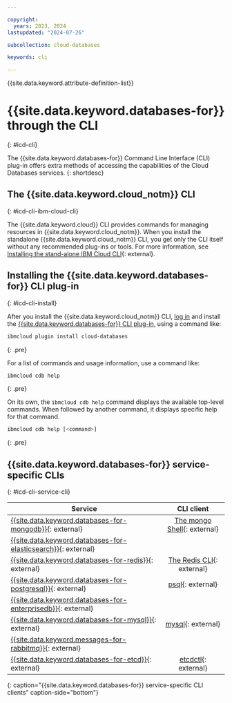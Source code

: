 ```yaml
---

copyright:
  years: 2023, 2024
lastupdated: "2024-07-26"

subcollection: cloud-databases

keywords: cli

---
```


{{site.data.keyword.attribute-definition-list}}

# {{site.data.keyword.databases-for}} through the CLI
{: #icd-cli}

The {{site.data.keyword.databases-for}} Command Line Interface (CLI) plug-in offers extra methods of accessing the capabilities of the Cloud Databases services.
{: shortdesc}

## The {{site.data.keyword.cloud_notm}} CLI
{: #icd-cli-ibm-cloud-cli}

The {{site.data.keyword.cloud}} CLI provides commands for managing resources in {{site.data.keyword.cloud_notm}}. When you install the standalone {{site.data.keyword.cloud_notm}} CLI, you get only the CLI itself without any recommended plug-ins or tools. For more information, see [Installing the stand-alone IBM Cloud CLI](https://cloud.ibm.com/docs/cli?topic=cli-install-ibmcloud-cli){: external}.

## Installing the {{site.data.keyword.databases-for}} CLI plug-in
{: #icd-cli-install}

After you install the {{site.data.keyword.cloud_notm}} CLI, [log in](/docs/cli?topic=cli-ibmcloud_cli#ibmcloud_login) and install the [{{site.data.keyword.databases-for}} CLI plug-in](/docs/databases-cli-plugin?topic=databases-cli-plugin-cdb-reference), using a command like:

```sh
ibmcloud plugin install cloud-databases
```
{: .pre}
 
For a list of commands and usage information, use a command like: 
```sh
ibmcloud cdb help
```
{: .pre}

On its own, the `ibmcloud cdb help` command displays the available top-level commands. When followed by another command, it displays specific help for that command.

```sh
ibmcloud cdb help [<command>]
```
{: .pre}

## {{site.data.keyword.databases-for}} service-specific CLIs
{: #icd-cli-service-cli}

| Service | CLI client |
|---------------------------------------------------| :----------------------------------------------------------------------------: |
| [{{site.data.keyword.databases-for-mongodb}}](/docs/databases-for-mongodb){: external}       | [The mongo Shell](https://www.mongodb.com/docs/v4.4/mongo/){: external}    |
| [{{site.data.keyword.databases-for-elasticsearch}}](/docs/databases-for-elasticsearch){: external} |                                                                            |
| [{{site.data.keyword.databases-for-redis}}](/docs/databases-for-redis){: external}         | [The Redis CLI](https://redis.io/docs/ui/cli/){: external}                 |
| [{{site.data.keyword.databases-for-postgresql}}](/docs/databases-for-postgresql){: external}    | [psql](https://www.postgresql.org/docs/14/app-psql.html){: external}        |
| [{{site.data.keyword.databases-for-enterprisedb}}](/docs/databases-for-enterprisedb){: external}  |                                                                            |
| [{{site.data.keyword.databases-for-mysql}}](/docs/databases-for-mysql){: external}         | [mysql](https://dev.mysql.com/doc/refman/8.0/en/mysql.html){: external}    |
| [{{site.data.keyword.messages-for-rabbitmq}}](/docs/messages-for-rabbitmq){: external}       |                                                                            |
| [{{site.data.keyword.databases-for-etcd}}](/docs/databases-for-etcd){: external}          | [etcdctl](https://etcd.io/docs/v3.4/dev-guide/interacting_v3/){: external} |
{: caption="{{site.data.keyword.databases-for}} service-specific CLI clients" caption-side="bottom"}
